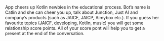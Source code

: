 App cheers up Kotlin newbies in the educational process. Bot’s name is Catlin and she can cheer you up, talk about Junction, Just AI and company’s products (such as JAICF, JAICP, Aimybox etc.). If you guess her favourite topics (JAICF, developing, Kotlin, music) you will get some relationship score points. All of your score pont will help you to get a present at the end of the conversation.

